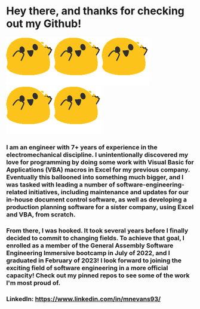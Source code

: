 # Hey there, and thanks for checking out my Github!
<img src="/party_blob.gif" /><img src="/party_blob.gif" /><img src="/party_blob.gif" /><img src="/party_blob.gif" /><img src="/party_blob.gif" />

### I am an engineer with 7+ years of experience in the electromechanical discipline. I unintentionally discovered my love for programming by doing some work with Visual Basic for Applications (VBA) macros in Excel for my previous company. Eventually this ballooned into something much bigger, and I was tasked with leading a number of software-engineering-related initiatives, including maintenance and updates for our in-house document control software, as well as developing a production planning software for a sister company, using Excel and VBA, from scratch.

### From there, I was hooked. It took several years before I finally decided to commit to changing fields. To achieve that goal, I enrolled as a member of the General Assembly Software Engineering Immersive bootcamp in July of 2022, and I graduated in February of 2023! I look forward to joining the exciting field of software engineering in a more official capacity! Check out my pinned repos to see some of the work I'm most proud of.

### LinkedIn: https://www.linkedin.com/in/mnevans93/

<!--
**mnevans93/mnevans93** is a ✨ _special_ ✨ repository because its `README.md` (this file) appears on your GitHub profile.

Here are some ideas to get you started:

- 🔭 I’m currently working on ...
- 🌱 I’m currently learning ...
- 👯 I’m looking to collaborate on ...
- 🤔 I’m looking for help with ...
- 💬 Ask me about ...
- 📫 How to reach me: ...
- 😄 Pronouns: ...
- ⚡ Fun fact: ...
-->
